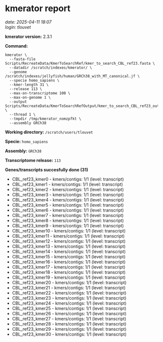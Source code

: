 # kmerator report
*date: 2025-04-11 18:07*  
*login: tlouvet*

**kmerator version:** 2.3.1

**Command:**

```
kmerator \
  --fasta-file Scripts/RecreateData/KmerToSearchRef/kmer_to_search_CBL_ref23.fasta \
  --datadir /scratch/indexes/kmerator/ \
  --genome /scratch/indexes/jellyfish/human/GRCh38_with_MT_canonical.jf \
  --specie homo_sapiens \
  --kmer-length 31 \
  --release 113 \
  --max-on-transcriptome 100 \
  --max-on-genome 1 \
  --output Scripts/RecreateData/KmerToSearchRefOutput/kmer_to_search_CBL_ref23_output \
  --thread 1 \
  --tmpdir /tmp/kmerator_nomzpfkt \
  --assembly GRCh38
```

**Working directory:** `/scratch/users/tlouvet`

**Specie:** `homo_sapiens`

**Assembly:** `GRCh38`

**Transcriptome release:** `113`

**Genes/transcripts succesfully done (31)**

- CBL_ref23_kmer0 - kmers/contigs: 1/1 (level: transcript)
- CBL_ref23_kmer1 - kmers/contigs: 1/1 (level: transcript)
- CBL_ref23_kmer2 - kmers/contigs: 1/1 (level: transcript)
- CBL_ref23_kmer3 - kmers/contigs: 1/1 (level: transcript)
- CBL_ref23_kmer4 - kmers/contigs: 1/1 (level: transcript)
- CBL_ref23_kmer5 - kmers/contigs: 1/1 (level: transcript)
- CBL_ref23_kmer6 - kmers/contigs: 1/1 (level: transcript)
- CBL_ref23_kmer7 - kmers/contigs: 1/1 (level: transcript)
- CBL_ref23_kmer8 - kmers/contigs: 1/1 (level: transcript)
- CBL_ref23_kmer9 - kmers/contigs: 1/1 (level: transcript)
- CBL_ref23_kmer10 - kmers/contigs: 1/1 (level: transcript)
- CBL_ref23_kmer11 - kmers/contigs: 1/1 (level: transcript)
- CBL_ref23_kmer12 - kmers/contigs: 1/1 (level: transcript)
- CBL_ref23_kmer13 - kmers/contigs: 1/1 (level: transcript)
- CBL_ref23_kmer14 - kmers/contigs: 1/1 (level: transcript)
- CBL_ref23_kmer15 - kmers/contigs: 1/1 (level: transcript)
- CBL_ref23_kmer16 - kmers/contigs: 1/1 (level: transcript)
- CBL_ref23_kmer17 - kmers/contigs: 1/1 (level: transcript)
- CBL_ref23_kmer18 - kmers/contigs: 1/1 (level: transcript)
- CBL_ref23_kmer19 - kmers/contigs: 1/1 (level: transcript)
- CBL_ref23_kmer20 - kmers/contigs: 1/1 (level: transcript)
- CBL_ref23_kmer21 - kmers/contigs: 1/1 (level: transcript)
- CBL_ref23_kmer22 - kmers/contigs: 1/1 (level: transcript)
- CBL_ref23_kmer23 - kmers/contigs: 1/1 (level: transcript)
- CBL_ref23_kmer24 - kmers/contigs: 1/1 (level: transcript)
- CBL_ref23_kmer25 - kmers/contigs: 1/1 (level: transcript)
- CBL_ref23_kmer26 - kmers/contigs: 1/1 (level: transcript)
- CBL_ref23_kmer27 - kmers/contigs: 1/1 (level: transcript)
- CBL_ref23_kmer28 - kmers/contigs: 1/1 (level: transcript)
- CBL_ref23_kmer29 - kmers/contigs: 1/1 (level: transcript)
- CBL_ref23_kmer30 - kmers/contigs: 1/1 (level: transcript)
